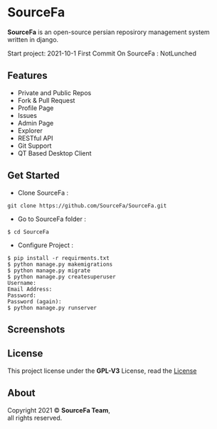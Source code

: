 # SourceFa
**SourceFa** is an open-source persian reposirory management system written in django.

Start project: 2021-10-1
First Commit On SourceFa : NotLunched

## Features
- Private and Public Repos
- Fork & Pull Request
- Profile Page
- Issues
- Admin Page
- Explorer
- RESTful API
- Git Support
- QT Based Desktop Client

## Get Started
- Clone SourceFa :
```
git clone https://github.com/SourceFa/SourceFa.git
```
- Go to SourceFa folder :
```
$ cd SourceFa
```
- Configure Project :
```
$ pip install -r requirments.txt
$ python manage.py makemigrations
$ python manage.py migrate
$ python manage.py createsuperuser
Username:
Email Address:
Password:
Password (again):
$ python manage.py runserver
```

## Screenshots
<!--
![1]()
![2]()
![3]()
![4]()
-->
## License
This project license under the **GPL-V3** License, read the [License](LICENSE)

## About
Copyright 2021 &copy; **SourceFa Team**, \
all rights reserved.
